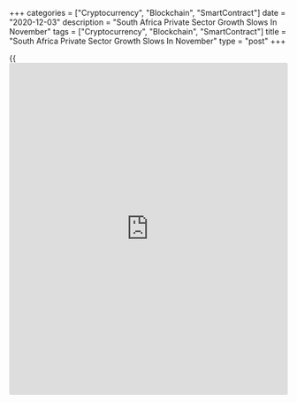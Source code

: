 +++
categories = ["Cryptocurrency", "Blockchain", "SmartContract"]
date = "2020-12-03"
description = "South Africa Private Sector Growth Slows In November"
tags = ["Cryptocurrency", "Blockchain", "SmartContract"]
title = "South Africa Private Sector Growth Slows In November"
type = "post"
+++

{{<iframe id="large-banner" src="https://www.bounty.group/#slide=17.0" width="100%" height="600" scrolling="no" style="border: 0px solid rgb(216, 221, 230); border-radius: 3px;">}}

South Africa's private sector expanded at a softer pace in November,
survey data from IHS Markit showed on Thursday.

The headline Purchasing Managers' Index fell to 50.3 in November from
51.0 in October. Any reading above 50 indicates expansion in the sector.

Output and new orders declined marginally in November. Suppliers'
delivery times lengthened due to weaker client demand and disruptions.

Firms reduced their purchases in November due to a slower rise in input
buying and total inventories.

Purchase prices rose at the fastest pace recorded since October 2018 and
output charges grew for the third month in a row.

The rate of job shedding decreased in November, and employment fell the
least for eight months.

The outlook for the [business][1] activity rose to the highest in nine
months in November. Confidence was close to the series trend since April
2012.

"Looking ahead, [news](https://www.letsplayfx.com/blog/forex-news-website/) about effective vaccines underpinned a nine-month
high for business sentiment, as firms were given hope of a restoration
of global demand sometime in 2021," David Owen, an economist at IHS
Markit, said.

For comments and feedback [contact](https://www.playgroundfx.com/contact/): editorial@rtt[news](https://www.letsplayfx.com/blog/forex-news-website/).com

[Economic News][2]

 **What parts of the world are seeing the best (and worst) economic
performances lately? Click[here][3] to check out our [Econ Scorecard][3]
and find out! See up-to-the-moment [ranking](https://www.playgroundfx.com/blog/crypto-exchange-ranking/)s for the best and worst
performers in [GDP][3], [unemployment rate][4], [inflation][5] and much
more.**

   1. www.rtt[news](https://www.letsplayfx.com/blog/forex-news-website/).com/Content/Business.aspx
   2. www.rtt[news](https://www.letsplayfx.com/blog/forex-news-website/).com/Content/EconomicNews.aspx
   3. www.rtt[news](https://www.letsplayfx.com/blog/forex-news-website/).com/economic-scorecard/world-rank/GDP/highest-performance.aspx
   4. www.rtt[news](https://www.letsplayfx.com/blog/forex-news-website/).com/economic-scorecard/world-rank/unemployment-rate/lowest-performance.aspx
   5. www.rtt[news](https://www.letsplayfx.com/blog/forex-news-website/).com/economic-scorecard/world-rank/CPI/highest-performance.aspx